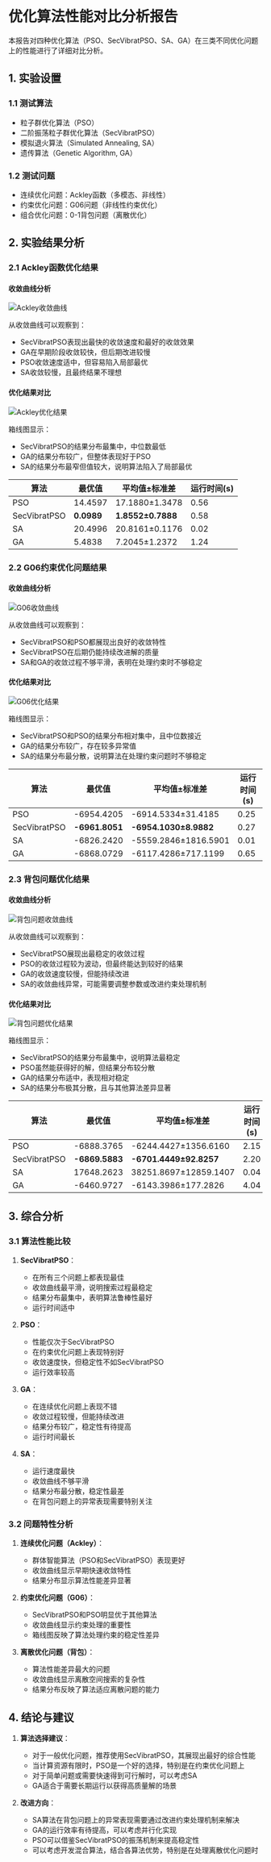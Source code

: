 # 优化算法性能对比分析报告

本报告对四种优化算法（PSO、SecVibratPSO、SA、GA）在三类不同优化问题上的性能进行了详细对比分析。

## 1. 实验设置

### 1.1 测试算法
- 粒子群优化算法（PSO）
- 二阶振荡粒子群优化算法（SecVibratPSO）
- 模拟退火算法（Simulated Annealing, SA）
- 遗传算法（Genetic Algorithm, GA）

### 1.2 测试问题
- 连续优化问题：Ackley函数（多模态、非线性）
- 约束优化问题：G06问题（非线性约束优化）
- 组合优化问题：0-1背包问题（离散优化）

## 2. 实验结果分析

### 2.1 Ackley函数优化结果

#### 收敛曲线分析
![Ackley收敛曲线](ackley_convergence.png)

从收敛曲线可以观察到：
- SecVibratPSO表现出最快的收敛速度和最好的收敛效果
- GA在早期阶段收敛较快，但后期改进较慢
- PSO收敛速度适中，但容易陷入局部最优
- SA收敛较慢，且最终结果不理想

#### 优化结果对比
![Ackley优化结果](E:\Matlab\optimization\results\assets\ackley_statistics.png)

箱线图显示：
- SecVibratPSO的结果分布最集中，中位数最低
- GA的结果分布较广，但整体表现好于PSO
- SA的结果分布最窄但值较大，说明算法陷入了局部最优

| 算法 | 最优值 | 平均值±标准差 | 运行时间(s) |
|------|--------|---------------|-------------|
| PSO | 14.4597 | 17.1880±1.3478 | 0.56 |
| SecVibratPSO | **0.0989** | **1.8552±0.7888** | 0.58 |
| SA | 20.4996 | 20.8161±0.1176 | 0.02 |
| GA | 5.4838 | 7.2045±1.2372 | 1.24 |

### 2.2 G06约束优化问题结果

#### 收敛曲线分析
![G06收敛曲线](g06_convergence.png)

从收敛曲线可以观察到：
- SecVibratPSO和PSO都展现出良好的收敛特性
- SecVibratPSO在后期仍能持续改进解的质量
- SA和GA的收敛过程不够平滑，表明在处理约束时不够稳定

#### 优化结果对比
![G06优化结果](g06_statistics.png)

箱线图显示：
- SecVibratPSO和PSO的结果分布相对集中，且中位数接近
- GA的结果分布较广，存在较多异常值
- SA的结果分布最分散，说明算法在处理约束问题时不够稳定

| 算法 | 最优值 | 平均值±标准差 | 运行时间(s) |
|------|--------|---------------|-------------|
| PSO | -6954.4205 | -6914.5334±31.4185 | 0.25 |
| SecVibratPSO | **-6961.8051** | **-6954.1030±8.9882** | 0.27 |
| SA | -6826.2420 | -5559.2846±1816.5901 | 0.01 |
| GA | -6868.0729 | -6117.4286±717.1199 | 0.65 |

### 2.3 背包问题优化结果

#### 收敛曲线分析
![背包问题收敛曲线](knapsack_convergence.png)

从收敛曲线可以观察到：
- SecVibratPSO展现出最稳定的收敛过程
- PSO的收敛过程较为波动，但最终能达到较好的结果
- GA的收敛速度较慢，但能持续改进
- SA的收敛曲线异常，可能需要调整参数或改进约束处理机制

#### 优化结果对比
![背包问题优化结果](knapsack_statistics.png)

箱线图显示：
- SecVibratPSO的结果分布最集中，说明算法最稳定
- PSO虽然能获得好的解，但结果分布较分散
- GA的结果分布适中，表现相对稳定
- SA的结果分布极其分散，且与其他算法差异显著

| 算法 | 最优值 | 平均值±标准差 | 运行时间(s) |
|------|--------|---------------|-------------|
| PSO | -6888.3765 | -6244.4427±1356.6160 | 2.15 |
| SecVibratPSO | **-6869.5883** | **-6701.4449±92.8257** | 2.20 |
| SA | 17648.2623 | 38251.8697±12859.1407 | 0.04 |
| GA | -6460.9727 | -6143.3986±177.2826 | 4.04 |

## 3. 综合分析

### 3.1 算法性能比较
1. **SecVibratPSO**：
   - 在所有三个问题上都表现最佳
   - 收敛曲线最平滑，说明搜索过程最稳定
   - 结果分布最集中，表明算法鲁棒性最好
   - 运行时间适中

2. **PSO**：
   - 性能仅次于SecVibratPSO
   - 在约束优化问题上表现特别好
   - 收敛速度快，但稳定性不如SecVibratPSO
   - 运行效率较高

3. **GA**：
   - 在连续优化问题上表现不错
   - 收敛过程较慢，但能持续改进
   - 结果分布较广，稳定性有待提高
   - 运行时间最长

4. **SA**：
   - 运行速度最快
   - 收敛曲线不够平滑
   - 结果分布最分散，稳定性最差
   - 在背包问题上的异常表现需要特别关注

### 3.2 问题特性分析
1. **连续优化问题（Ackley）**：
   - 群体智能算法（PSO和SecVibratPSO）表现更好
   - 收敛曲线显示早期快速收敛特性
   - 结果分布显示算法性能差异显著

2. **约束优化问题（G06）**：
   - SecVibratPSO和PSO明显优于其他算法
   - 收敛曲线显示约束处理的重要性
   - 箱线图反映了算法处理约束的稳定性差异

3. **离散优化问题（背包）**：
   - 算法性能差异最大的问题
   - 收敛曲线显示离散空间搜索的复杂性
   - 结果分布反映了算法适应离散问题的能力

## 4. 结论与建议

1. **算法选择建议**：
   - 对于一般优化问题，推荐使用SecVibratPSO，其展现出最好的综合性能
   - 当计算资源有限时，PSO是一个好的选择，特别是在约束优化问题上
   - 对于简单问题或需要快速得到可行解时，可以考虑SA
   - GA适合于需要长期运行以获得高质量解的场景

2. **改进方向**：
   - SA算法在背包问题上的异常表现需要通过改进约束处理机制来解决
   - GA的运行效率有待提高，可以考虑并行化实现
   - PSO可以借鉴SecVibratPSO的振荡机制来提高稳定性
   - 可以考虑开发混合算法，结合各算法优势，特别是在处理离散优化问题时
